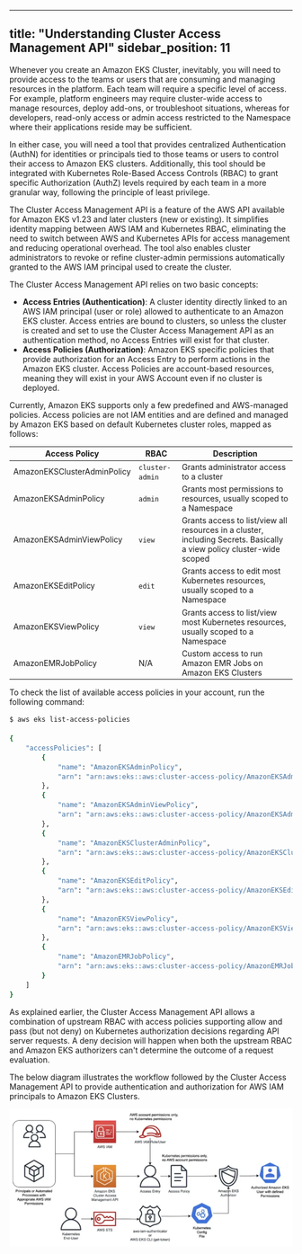 
---
title: "Understanding Cluster Access Management API"
sidebar_position: 11
---

Whenever you create an Amazon EKS Cluster, inevitably, you will need to provide access to the teams or users that are consuming and managing resources in the platform. Each team will require a specific level of access. For example, platform engineers may require cluster-wide access to manage resources, deploy add-ons, or troubleshoot situations, whereas for developers, read-only access or admin access restricted to the Namespace where their applications reside may be sufficient.

In either case, you will need a tool that provides centralized Authentication (AuthN) for identities or principals tied to those teams or users to control their access to Amazon EKS clusters. Additionally, this tool should be integrated with Kubernetes Role-Based Access Controls (RBAC) to grant specific Authorization (AuthZ) levels required by each team in a more granular way, following the principle of least privilege.

The Cluster Access Management API is a feature of the AWS API available for Amazon EKS v1.23 and later clusters (new or existing). It simplifies identity mapping between AWS IAM and Kubernetes RBAC, eliminating the need to switch between AWS and Kubernetes APIs for access management and reducing operational overhead. The tool also enables cluster administrators to revoke or refine cluster-admin permissions automatically granted to the AWS IAM principal used to create the cluster.

The Cluster Access Management API relies on two basic concepts:

- **Access Entries (Authentication)**: A cluster identity directly linked to an AWS IAM principal (user or role) allowed to authenticate to an Amazon EKS cluster. Access entries are bound to clusters, so unless the cluster is created and set to use the Cluster Access Management API as an authentication method, no Access Entries will exist for that cluster.
- **Access Policies (Authorization)**: Amazon EKS specific policies that provide authorization for an Access Entry to perform actions in the Amazon EKS cluster. Access Policies are account-based resources, meaning they will exist in your AWS Account even if no cluster is deployed.
  
Currently, Amazon EKS supports only a few predefined and AWS-managed policies. Access policies are not IAM entities and are defined and managed by Amazon EKS based on default Kubernetes cluster roles, mapped as follows:

| Access Policy               | RBAC            | Description                                                                                                         |
| --------------------------- | --------------- | ------------------------------------------------------------------------------------------------------------------- |
| AmazonEKSClusterAdminPolicy | `cluster-admin` | Grants administrator access to a cluster                                                                            |
| AmazonEKSAdminPolicy        | `admin`         | Grants most permissions to resources, usually scoped to a Namespace                                                 |
| AmazonEKSAdminViewPolicy    | `view`          | Grants access to list/view all resources in a cluster, including Secrets. Basically a view policy cluster-wide scoped |
| AmazonEKSEditPolicy         | `edit`          | Grants access to edit most Kubernetes resources, usually scoped to a Namespace                                      |
| AmazonEKSViewPolicy         | `view`          | Grants access to list/view most Kubernetes resources, usually scoped to a Namespace                                |
| AmazonEMRJobPolicy          | N/A             | Custom access to run Amazon EMR Jobs on Amazon EKS Clusters                                                         |

To check the list of available access policies in your account, run the following command:

```bash
$ aws eks list-access-policies

{
    "accessPolicies": [
        {
            "name": "AmazonEKSAdminPolicy",
            "arn": "arn:aws:eks::aws:cluster-access-policy/AmazonEKSAdminPolicy"
        },
        {
            "name": "AmazonEKSAdminViewPolicy",
            "arn": "arn:aws:eks::aws:cluster-access-policy/AmazonEKSAdminViewPolicy"
        },
        {
            "name": "AmazonEKSClusterAdminPolicy",
            "arn": "arn:aws:eks::aws:cluster-access-policy/AmazonEKSClusterAdminPolicy"
        },
        {
            "name": "AmazonEKSEditPolicy",
            "arn": "arn:aws:eks::aws:cluster-access-policy/AmazonEKSEditPolicy"
        },
        {
            "name": "AmazonEKSViewPolicy",
            "arn": "arn:aws:eks::aws:cluster-access-policy/AmazonEKSViewPolicy"
        },
        {
            "name": "AmazonEMRJobPolicy",
            "arn": "arn:aws:eks::aws:cluster-access-policy/AmazonEMRJobPolicy"
        }
    ]
}
```

As explained earlier, the Cluster Access Management API allows a combination of upstream RBAC with access policies supporting allow and pass (but not deny) on Kubernetes authorization decisions regarding API server requests. A deny decision will happen when both the upstream RBAC and Amazon EKS authorizers can't determine the outcome of a request evaluation.

The below diagram illustrates the workflow followed by the Cluster Access Management API to provide authentication and authorization for AWS IAM principals to Amazon EKS Clusters.

![CAM Auth Workflow](./assets/cam-workflow.webp)
